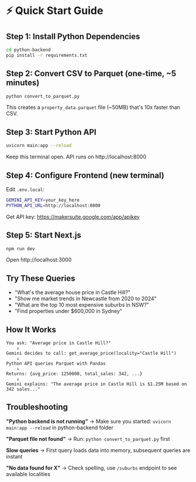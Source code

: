 # ⚡ Quick Start Guide

## Step 1: Install Python Dependencies

```bash
cd python-backend
pip install -r requirements.txt
```

## Step 2: Convert CSV to Parquet (one-time, ~5 minutes)

```bash
python convert_to_parquet.py
```

This creates a `property_data.parquet` file (~50MB) that's 10x faster than CSV.

## Step 3: Start Python API

```bash
uvicorn main:app --reload
```

Keep this terminal open. API runs on http://localhost:8000

## Step 4: Configure Frontend (new terminal)

Edit `.env.local`:
```bash
GEMINI_API_KEY=your_key_here
PYTHON_API_URL=http://localhost:8000
```

Get API key: https://makersuite.google.com/app/apikey

## Step 5: Start Next.js

```bash
npm run dev
```

Open http://localhost:3000

## Try These Queries

- "What's the average house price in Castle Hill?"
- "Show me market trends in Newcastle from 2020 to 2024"
- "What are the top 10 most expensive suburbs in NSW?"
- "Find properties under $600,000 in Sydney"

## How It Works

```
You ask: "Average price in Castle Hill?"
    ↓
Gemini decides to call: get_average_price(locality="Castle Hill")
    ↓
Python API queries Parquet with Pandas
    ↓
Returns: {avg_price: 1250000, total_sales: 342, ...}
    ↓
Gemini explains: "The average price in Castle Hill is $1.25M based on 342 sales..."
```

## Troubleshooting

**"Python backend is not running"**
→ Make sure you started: `uvicorn main:app --reload` in python-backend folder

**"Parquet file not found"**
→ Run: `python convert_to_parquet.py` first

**Slow queries**
→ First query loads data into memory, subsequent queries are instant

**"No data found for X"**
→ Check spelling, use `/suburbs` endpoint to see available localities

